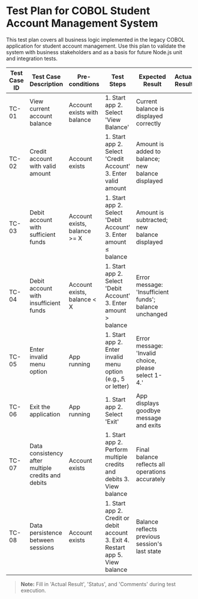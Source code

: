 # Test Plan for COBOL Student Account Management System

This test plan covers all business logic implemented in the legacy COBOL application for student account management. Use this plan to validate the system with business stakeholders and as a basis for future Node.js unit and integration tests.

| Test Case ID | Test Case Description                                 | Pre-conditions                | Test Steps                                                                 | Expected Result                                              | Actual Result | Status (Pass/Fail) | Comments |
|--------------|-------------------------------------------------------|-------------------------------|---------------------------------------------------------------------------|--------------------------------------------------------------|---------------|--------------------|----------|
| TC-01        | View current account balance                          | Account exists with balance   | 1. Start app  2. Select 'View Balance'                                     | Current balance is displayed correctly                       |               |                    |          |
| TC-02        | Credit account with valid amount                      | Account exists                | 1. Start app  2. Select 'Credit Account'  3. Enter valid amount            | Amount is added to balance; new balance displayed            |               |                    |          |
| TC-03        | Debit account with sufficient funds                   | Account exists, balance >= X  | 1. Start app  2. Select 'Debit Account'  3. Enter amount ≤ balance         | Amount is subtracted; new balance displayed                  |               |                    |          |
| TC-04        | Debit account with insufficient funds                 | Account exists, balance < X   | 1. Start app  2. Select 'Debit Account'  3. Enter amount > balance         | Error message: 'Insufficient funds'; balance unchanged       |               |                    |          |
| TC-05        | Enter invalid menu option                             | App running                   | 1. Start app  2. Enter invalid menu option (e.g., 5 or letter)             | Error message: 'Invalid choice, please select 1-4.'          |               |                    |          |
| TC-06        | Exit the application                                  | App running                   | 1. Start app  2. Select 'Exit'                                              | App displays goodbye message and exits                       |               |                    |          |
| TC-07        | Data consistency after multiple credits and debits    | Account exists                | 1. Start app  2. Perform multiple credits and debits  3. View balance      | Final balance reflects all operations accurately             |               |                    |          |
| TC-08        | Data persistence between sessions                     | Account exists                | 1. Start app  2. Credit or debit account  3. Exit  4. Restart app  5. View balance | Balance reflects previous session's last state               |               |                    |          |

> **Note:** Fill in 'Actual Result', 'Status', and 'Comments' during test execution.
